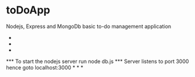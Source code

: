 # toDoApp
Nodejs, Express and MongoDb basic to-do management application

*
*
*
*** To start the nodejs server run node db.js
*** Server listens to port 3000 hence goto localhost:3000
*
*
*
